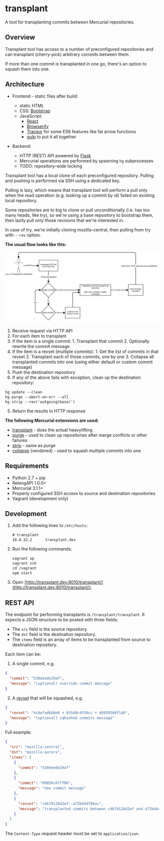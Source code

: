 transplant
==========

A tool for transplanting commits between Mercurial repositories.

Overview
--------

Transplant tool has access to a number of preconfigured repositories and
can transplant (cherry-pick) arbitrary commits between them.

If more than one commit is transplanted in one go, there's an option to
squash them into one.


Architecture
------------

* Frontend - static files after build:
  * static HTML
  * CSS: [Bootstrap](http://getbootstrap.com/)
  * JavaScript:
    * [React](http://facebook.github.io/react/)
    * [Browserify](http://browserify.org/)
    * [Traceur](https://github.com/google/traceur-compiler)
      for some ES6 features like fat arrow functions
    * [gulp](http://gulpjs.com/) to put it all together

* Backend:
  * HTTP (REST) API powered by [Flask](http://flask.pocoo.org/)
  * Mercurial operations are performed by spawning `hg` subprocesses
  * TODO: repository-wide locking

Transplant tool has a local clone of each preconfigured repository.
Pulling and pushing is performed via SSH using a dedicated key.

Pulling is lazy, which means that transplant tool will perform a pull
only when the read operation (e.g. looking up a commit by id) failed
on existing local repository.

Some repositories are to big to clone or pull unconditionally
(i.e. has too many heads, like try), so we're using a base repository
to bootstrap them, then lazily pull only those revisions that we're interested in.

In case of try, we're initially cloning mozilla-central, then pulling from
try with `--rev` option.

**The usual flow looks like this:**

![Diagram](transplant.png)

1. Receive request via HTTP API
2. For each item to transplant
  1. If the item is a single commit:
    1. Transplant that commit
    2. Optionally rewrite the commit message
  2. If the item is a revset (multiple commits):
    1. Get the list of commits in that revset
    2. Transplant each of those commits, one by one
    3. Collapse all transplanted commits into one
    (using either default or custom commit message)
3. Push the destination repository
4. If any of the above fails with exception, clean up the destination repository:

  ```
  hg update --clean
  hg purge --abort-on-err --all
  hg strip --rev('outgoing(base)')
  ```

5. Return the results in HTTP response

**The following Mercurial extensions are used:**

* [transplant](http://mercurial.selenic.com/wiki/TransplantExtension) -
does the actual heavylifting
* [purge](http://mercurial.selenic.com/wiki/PurgeExtension) -
used to clean up repositories after merge conflicts or other failures
* [strip](http://mercurial.selenic.com/wiki/StripExtension) -
same as purge
* [collapse](http://mercurial.selenic.com/wiki/CollapseExtension) (vendored) -
used to squash multiple commits into one


Requirements
------------

* Python 2.7 + pip
* RelengAPI 1.0.0+
* Mercurial 3.1.1+
* Properly configured SSH access to source and destination repositories
* Vagrant (development only)


Development
-----------

1. Add the following lines to `/etc/hosts`:

    ```
    # transplant
    10.0.32.2      transplant.dev
    ```

2. Run the following commands:

    ```
    vagrant up
    vagrant ssh
    cd /vagrant
    npm start
    ```

3. Open [http://transplant.dev:8010/transplant/](http://transplant.dev:8010/transplant/).


REST API
--------

The endpoint for performing transplants is `/transplant/transplant`.
It expects a JSON structure to be posted with three fields:

* The `src` field is the source repository.
* The `dst` field is the destination repository.
* The `items` field is an array of items to be transplanted from source to destination repository.

Each item can be:

1. A single commit, e.g.

  ```json
  {
    "commit": "530deede29af",
    "message": "(optional) override commit message"
  }
  ```

2. A [revset](http://www.selenic.com/hg/help/revsets) that will be squashed, e.g.

  ```json
  {
    "revset": "4c6efadbb0e0 + 035d8c4536cc + 4095850df1d8",
    "message": "(optional) sqhashed commits message"
  }
  ```

Full example:

```json
{
  "src": "mozilla-central",
  "dst": "mozilla-aurora",
  "items": [
    {
      "commit": "530deede29af"
    },
    {
      "commit": "89056c67ff86",
      "message": "new commit message"
    },
    {
      "revset": "c4b79128d2ef::a72b444f86ac",
      "message": "transplanted commits between c4b79128d2ef and a72b444f86ac"
    }
  ]
}
```

The `Content-Type` request header must be set to `application/json`.
